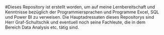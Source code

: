 #Dieses Repository ist erstellt worden, um auf meine Lernbereitschaft und Kenntnisse bezüglich der Programmiersprachen und Programme Excel, SQL und Power BI zu verweisen.
Die Hauptadressaten dieses Repositorys sind Herr Graf-Schultschik und eventuell noch seine Fachleute, die in dem Bereich Data Analysis etc. tätig sind.
